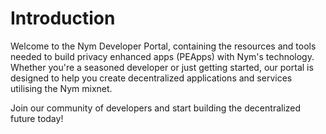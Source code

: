 # Introduction

Welcome to the Nym Developer Portal, containing the resources and tools needed to build privacy enhanced apps (PEApps) with Nym's technology. Whether you're a seasoned developer or just getting started, our portal is designed to help you create  decentralized applications and services utilising the Nym mixnet. 

Join our community of developers and start building the decentralized future today!
